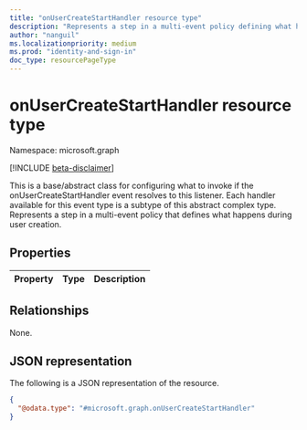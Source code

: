 ```yaml
---
title: "onUserCreateStartHandler resource type"
description: "Represents a step in a multi-event policy defining what happens during user creation"
author: "nanguil"
ms.localizationpriority: medium
ms.prod: "identity-and-sign-in"
doc_type: resourcePageType
---
```


# onUserCreateStartHandler resource type

Namespace: microsoft.graph

[!INCLUDE [beta-disclaimer](../../includes/beta-disclaimer.md)]

This is a base/abstract class for configuring what to invoke if the onUserCreateStartHandler event resolves to this listener. Each handler available for this event type is a subtype of this abstract complex type.  Represents a step in a multi-event policy that defines what happens during user creation.

## Properties
|Property|Type|Description|
|:---|:---|:---|

## Relationships
None.

## JSON representation
The following is a JSON representation of the resource.
<!-- {
  "blockType": "resource",
  "@odata.type": "microsoft.graph.onUserCreateStartHandler"
}
-->
``` json
{
  "@odata.type": "#microsoft.graph.onUserCreateStartHandler"
}
```

